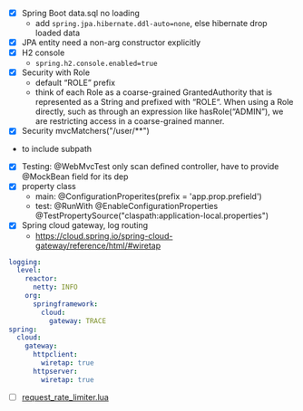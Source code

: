 - [x] Spring Boot data.sql no loading
  - add ```spring.jpa.hibernate.ddl-auto=none```, else hibernate drop loaded data
- [x] JPA entity need a non-arg constructor explicitly
- [x] H2 console
  - ```spring.h2.console.enabled=true```
- [x] Security with Role
  - default “ROLE” prefix
  - think of each Role as a coarse-grained GrantedAuthority that is represented as a String and prefixed with “ROLE“. When using a Role directly, such as through an expression like hasRole(“ADMIN”), we are restricting access in a coarse-grained manner.
- [x] Security mvcMatchers("/user/**")
- to include subpath
- [x] Testing: @WebMvcTest only scan defined controller, have to provide @MockBean field for its dep
- [x] property class
  - main: @ConfigurationProperites(prefix = 'app.prop.prefield')
  - test: @RunWith @EnableConfigurationProperties @TestPropertySource("claspath:application-local.properties")
- [x] Spring cloud gateway, log routing
  - https://cloud.spring.io/spring-cloud-gateway/reference/html/#wiretap
```yml
logging:
  level:
    reactor:
      netty: INFO
    org:
      springframework:
        cloud:
          gateway: TRACE
spring:
  cloud:
    gateway:
      httpclient:
        wiretap: true
      httpserver:
        wiretap: true
```
- [ ] [request_rate_limiter.lua](https://github.com/spring-cloud/spring-cloud-gateway/blob/98b6ffda32941a313b97519ed24f7ab83f96e287/spring-cloud-gateway-server/src/main/resources/META-INF/scripts/request_rate_limiter.lua)
